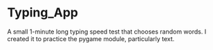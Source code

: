 # Typing_App
A small 1-minute long typing speed test that chooses random words. I created it to practice the pygame module, particularly text. 
